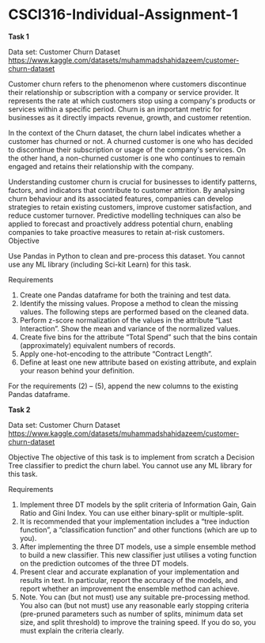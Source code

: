 # CSCI316-Individual-Assignment-1

**Task 1**

Data set: Customer Churn Dataset
https://www.kaggle.com/datasets/muhammadshahidazeem/customer-churn-dataset

Customer churn refers to the phenomenon where customers discontinue their relationship or subscription with
a company or service provider. It represents the rate at which customers stop using a company's products or
services within a specific period. Churn is an important metric for businesses as it directly impacts revenue,
growth, and customer retention.

In the context of the Churn dataset, the churn label indicates whether a customer has churned or not. A churned
customer is one who has decided to discontinue their subscription or usage of the company's services. On the
other hand, a non-churned customer is one who continues to remain engaged and retains their relationship with
the company.

Understanding customer churn is crucial for businesses to identify patterns, factors, and indicators that
contribute to customer attrition. By analysing churn behaviour and its associated features, companies can
develop strategies to retain existing customers, improve customer satisfaction, and reduce customer turnover.
Predictive modelling techniques can also be applied to forecast and proactively address potential churn,
enabling companies to take proactive measures to retain at-risk customers.
Objective

Use Pandas in Python to clean and pre-process this dataset. You cannot use any ML library (including Sci-kit
Learn) for this task.

Requirements
1) Create one Pandas dataframe for both the training and test data.
2) Identify the missing values. Propose a method to clean the missing values.
The following steps are performed based on the cleaned data.
3) Perform z-score normalization of the values in the attribute “Last Interaction”. Show the mean and
variance of the normalized values.
4) Create five bins for the attribute “Total Spend” such that the bins contain (approximately) equivalent
numbers of records.
5) Apply one-hot-encoding to the attribute “Contract Length”.
6) Define at least one new attribute based on existing attribute, and explain your reason behind your
definition.

For the requirements (2) – (5), append the new columns to the existing Pandas dataframe.

**Task 2**

Data set: Customer Churn Dataset
https://www.kaggle.com/datasets/muhammadshahidazeem/customer-churn-dataset

Objective
The objective of this task is to implement from scratch a Decision Tree classifier to predict the churn label.
You cannot use any ML library for this task.

Requirements
1) Implement three DT models by the split criteria of Information Gain, Gain Ratio and Gini Index. You
can use either binary-split or multiple-split.
2) It is recommended that your implementation includes a “tree induction function”, a “classification
function” and other functions (which are up to you).
3) After implementing the three DT models, use a simple ensemble method to build a new classifier. This
new classifier just utilises a voting function on the prediction outcomes of the three DT models.
4) Present clear and accurate explanation of your implementation and results in text. In particular, report
the accuracy of the models, and report whether an improvement the ensemble method can achieve.
5) Note. You can (but not must) use any suitable pre-processing method. You also can (but not must) use
any reasonable early stopping criteria (pre-pruned parameters such as number of splits, minimum data
set size, and split threshold) to improve the training speed. If you do so, you must explain the criteria
clearly.
